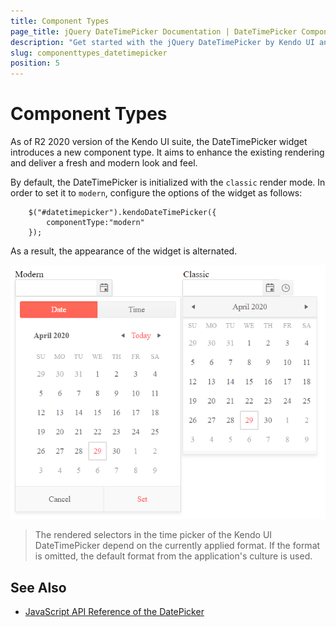 ```yaml
---
title: Component Types
page_title: jQuery DateTimePicker Documentation | DateTimePicker Component Types | Kendo UI
description: "Get started with the jQuery DateTimePicker by Kendo UI and learn how to enable the modern component type."
slug: componenttypes_datetimepicker
position: 5
---
```


# Component Types

As of R2 2020 version of the Kendo UI suite, the DateTimePicker widget introduces a new component type. It aims to enhance the existing rendering and deliver a fresh and modern look and feel. 

By default, the DateTimePicker is initialized with the `classic` render mode. In order to set it to `modern`, configure the options of the widget as follows:

```
    $("#datetimepicker").kendoDateTimePicker({
        componentType:"modern"
    });
```

As a result, the appearance of the widget is alternated. 

![Comparison between the content types](../../../images/modern-classic-datetimepicker.png)

> The rendered selectors in the time picker of the Kendo UI DateTimePicker depend on the currently applied format. If the format is omitted, the default format from the application's culture is used. 

## See Also

* [JavaScript API Reference of the DatePicker](/api/javascript/ui/datetimepicker)